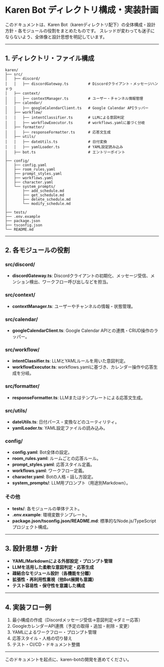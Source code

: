 # Karen Bot ディレクトリ構成・実装計画

このドキュメントは、Karen Bot（karenディレクトリ配下）の全体構成・設計方針・各モジュールの役割をまとめたものです。
スレッドが変わっても迷子にならないよう、全体像と設計思想を明記しています。

---

## 1. ディレクトリ・ファイル構成

```
karen/
├── src/
│   ├── discord/
│   │   ├── discordGateway.ts         # Discordクライアント・メッセージハンドラ
│   ├── context/
│   │   ├── contextManager.ts         # ユーザー・チャンネル情報管理
│   ├── calendar/
│   │   ├── googleCalendarClient.ts   # Google Calendar APIラッパー
│   ├── workflow/
│   │   ├── intentClassifier.ts       # LLMによる意図判定
│   │   ├── workflowExecutor.ts       # workflows.yamlに基づく分岐
│   ├── formatter/
│   │   ├── responseFormatter.ts      # 応答文生成
│   ├── utils/
│   │   ├── dateUtils.ts              # 日付変換
│   │   ├── yamlLoader.ts             # YAML設定読み込み
│   ├── bot.ts                        # エントリーポイント
│
├── config/
│   ├── config.yaml
│   ├── room_rules.yaml
│   ├── prompt_styles.yaml
│   ├── workflows.yaml
│   ├── character.yaml
│   └── system_prompts/
│       ├── add_schedule.md
│       ├── get_schedule.md
│       ├── delete_schedule.md
│       └── modify_schedule.md
│
├── tests/
├── .env.example
├── package.json
├── tsconfig.json
└── README.md
```

---

## 2. 各モジュールの役割

### src/discord/
- **discordGateway.ts**: Discordクライアントの初期化、メッセージ受信、メンション検出、ワークフロー呼び出しなどを担当。

### src/context/
- **contextManager.ts**: ユーザーやチャンネルの情報・状態管理。

### src/calendar/
- **googleCalendarClient.ts**: Google Calendar APIとの連携・CRUD操作のラッパー。

### src/workflow/
- **intentClassifier.ts**: LLMとYAMLルールを用いた意図判定。
- **workflowExecutor.ts**: workflows.yamlに基づき、カレンダー操作や応答生成を分岐。

### src/formatter/
- **responseFormatter.ts**: LLMまたはテンプレートによる応答文生成。

### src/utils/
- **dateUtils.ts**: 日付パース・変換などのユーティリティ。
- **yamlLoader.ts**: YAML設定ファイルの読み込み。

### config/
- **config.yaml**: Bot全体の設定。
- **room_rules.yaml**: ルームごとの応答ルール。
- **prompt_styles.yaml**: 応答スタイル定義。
- **workflows.yaml**: ワークフロー定義。
- **character.yaml**: Botの人格・話し方設定。
- **system_prompts/**: LLM用プロンプト（用途別Markdown）。

### その他
- **tests/**: 各モジュールの単体テスト。
- **.env.example**: 環境変数テンプレート。
- **package.json/tsconfig.json/README.md**: 標準的なNode.js/TypeScriptプロジェクト構成。

---

## 3. 設計思想・方針

- **YAML/Markdownによる外部設定・プロンプト管理**
- **LLMを活用した柔軟な意図判定・応答生成**
- **疎結合なモジュール設計（各機能を分離）**
- **拡張性・再利用性重視（他Bot展開も意識）**
- **テスト容易性・保守性を意識した構成**

---

## 4. 実装フロー例

1. 最小構成の作成（Discordメッセージ受信→意図判定→ダミー応答）
2. GoogleカレンダーAPI連携（予定の取得・追加・削除・変更）
3. YAMLによるワークフロー・プロンプト管理
4. 応答スタイル・人格の切り替え
5. テスト・CI/CD・ドキュメント整備

---

このドキュメントを起点に、karen-botの開発を進めてください。 